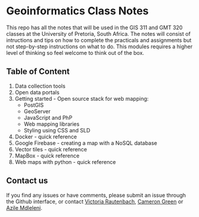 # Geoinformatics Class Notes

This repo has all the notes that will be used in the GIS 311 and GMT 320 classes at the University of Pretoria, South Africa. The notes will consist of intructions and tips on how to complete the practicals and assignments but not step-by-step instructions on what to do. This modules requires a higher level of thinking so feel welcome to think out of the box. 

## Table of Content
1. Data collection tools
2. Open data portals
3. Getting started - Open source stack for web mapping:
    * PostGIS
    * GeoServer
    * JavaScript and PhP
    * Web mapping libraries
    * Styling using CSS and SLD
4. Docker - quick reference 
5. Google Firebase - creating a map with a NoSQL database
6. Vector tiles - quick reference
4. MapBox - quick reference
5. Web maps with python - quick reference 

## Contact us
If you find any issues or have comments, please submit an issue through the Github interface, or contact [Victoria Rautenbach](https://github.com/vrautenbach), [Cameron Green](https://github.com/CamGreen) or [Azile Mdleleni](https://github.com/AMdleleni). 
